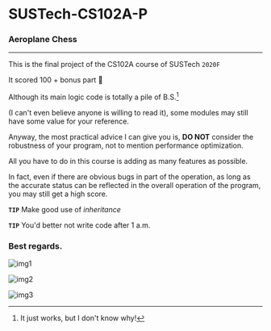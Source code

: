 # SUSTech-CS102A-P

### Aeroplane Chess

---

This is the final project of the CS102A course of SUSTech `2020F`

It scored 100 + bonus part 🤪

Although its main logic code is totally a pile of B.S.[^1]

[^1]: It just works, but I don't know why!


(I can't even believe anyone is willing to read it),
some modules may still have some value for your reference.

Anyway, the most practical advice I can give you is,
**DO NOT** consider the robustness of your program,
not to mention performance optimization.

All you have to do in this course is adding as many features as possible.

In fact, even if there are obvious bugs in part of the operation,
as long as the accurate status can be reflected in the overall operation of the program,
you may still get a high score.

**`TIP`** Make good use of *inheritance*

**`TIP`** You'd better not write code after 1 a.m.

### Best regards.



![img1](https://github.com/HeZean/CS102A_2020F_Proj/tree/main/Proj/src/cs102a/aeroplane/resources/res/1.png)

![img2](https://github.com/HeZean/CS102A_2020F_Proj/tree/main/Proj/src/cs102a/aeroplane/resources/res/2.png)

![img3](https://github.com/HeZean/CS102A_2020F_Proj/tree/main/Proj/src/cs102a/aeroplane/resources/res/3.png)

